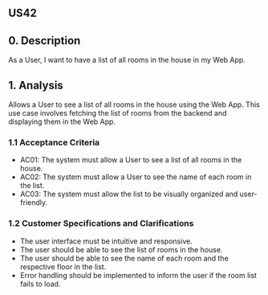 ## US42

## 0. Description

As a User, I want to have a list of all rooms in the house in my Web App.

## 1. Analysis

Allows a User to see a list of all rooms in the house using the Web App. This use case involves fetching the list of
rooms from the backend and displaying them in the Web App.

### 1.1 Acceptance Criteria

* AC01: The system must allow a User to see a list of all rooms in the house.
* AC02: The system must allow a User to see the name of each room in the list.
* AC03: The system must allow the list to be visually organized and user-friendly.

### 1.2 Customer Specifications and Clarifications

* The user interface must be intuitive and responsive.
* The user should be able to see the list of rooms in the house.
* The user should be able to see the name of each room and the respective floor in the list.
* Error handling should be implemented to inform the user if the room list fails to load.